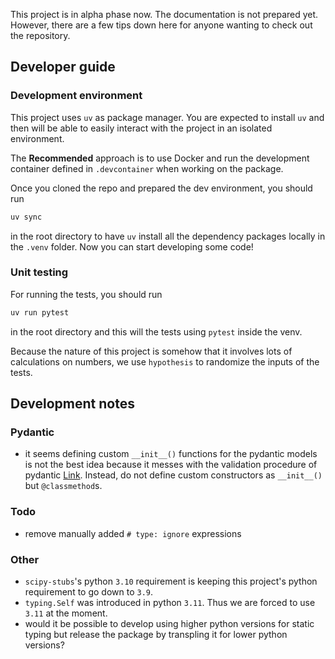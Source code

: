 This project is in alpha phase now. The documentation is not prepared yet. However, there are a few tips down here for anyone wanting to check out the repository.

## Developer guide

### Development environment

This project uses `uv` as package manager. You are expected to install `uv` and then will be able to easily interact with the project in an isolated environment.

The **Recommended** approach is to use Docker and run the development container defined in `.devcontainer` when working on the package.

Once you cloned the repo and prepared the dev environment, you should run

```bash
uv sync
```

in the root directory to have `uv` install all the dependency packages locally in the `.venv` folder. Now you can start developing some code!

### Unit testing

For running the tests, you should run

```bash
uv run pytest
```

in the root directory and this will the tests using `pytest` inside the venv.

Because the nature of this project is somehow that it involves lots of calculations on numbers, we use `hypothesis` to randomize the inputs of the tests.

## Development notes

### Pydantic

- it seems defining custom `__init__()` functions for the pydantic models is not the best idea because it messes with the validation procedure of pydantic [Link](https://docs.pydantic.dev/latest/concepts/models/#model-signature). Instead, do not define custom constructors as `__init__()` but `@classmethod`s.

### Todo

- remove manually added `# type: ignore` expressions

### Other

- `scipy-stubs`'s python `3.10` requirement is keeping this project's python requirement to go down to `3.9`.
- `typing.Self` was introduced in python `3.11`. Thus we are forced to use `3.11` at the moment.
- would it be possible to develop using higher python versions for static typing but release the package by transpling it for lower python versions?

